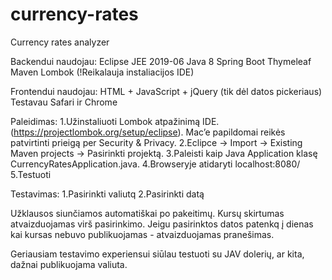 # currency-rates
Currency rates analyzer

Backendui naudojau:
Eclipse JEE 2019-06
Java 8
Spring Boot
Thymeleaf
Maven
Lombok (!Reikalauja instaliacijos IDE)

Frontendui naudojau:
HTML + JavaScript + jQuery (tik dėl datos pickeriaus)
Testavau Safari ir Chrome

Paleidimas:
1.Užinstaliuoti Lombok atpažinimą IDE. (https://projectlombok.org/setup/eclipse). Mac’e papildomai reikės patvirtinti prieigą per Security & Privacy.
2.Eclipce -> Import -> Existing Maven projects -> Pasirinkti projektą.
3.Paleisti kaip Java Application klasę  CurrencyRatesApplication.java.
4.Browseryje atidaryti localhost:8080/
5.Testuoti

Testavimas:
1.Pasirinkti valiutq
2.Pasirinkti datą

Užklausos siunčiamos automatiškai po pakeitimų. Kursų skirtumas atvaizduojamas virš pasirinkimo. Jeigu pasirinktos datos patenkq į dienas kai kursas nebuvo publikuojamas - atvaizduojamas pranešimas.

Geriausiam testavimo experiensui siūlau testuoti su JAV dolerių, ar kita, dažnai publikuojama valiuta.
